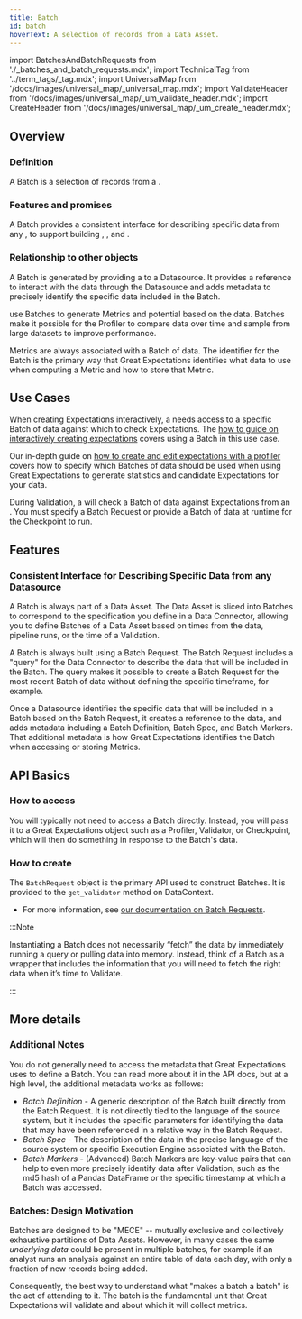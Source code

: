 ```yaml
---
title: Batch
id: batch
hoverText: A selection of records from a Data Asset.
---
```

import BatchesAndBatchRequests from './_batches_and_batch_requests.mdx';
import TechnicalTag from '../term_tags/_tag.mdx';
import UniversalMap from '/docs/images/universal_map/_universal_map.mdx';
import ValidateHeader from '/docs/images/universal_map/_um_validate_header.mdx';
import CreateHeader from '/docs/images/universal_map/_um_create_header.mdx';

<UniversalMap setup='inactive' connect='inactive' create='active' validate='active'/> 

## Overview

### Definition

A Batch is a selection of records from a <TechnicalTag relative="../" tag="data_asset" text="Data Asset" />.

### Features and promises

A Batch provides a consistent interface for describing specific data from any <TechnicalTag relative="../" tag="datasource" text="Datasource" />, to support building <TechnicalTag relative="../" tag="metric" text="Metrics" />, <TechnicalTag relative="../" tag="validation" text="Validation" />, and <TechnicalTag relative="../" tag="profiling" text="Profiling" />.

### Relationship to other objects

A Batch is generated by providing a <TechnicalTag relative="../" tag="batch_request" text="Batch Request" /> to a Datasource. It provides a reference to interact with the data through the Datasource and adds metadata to precisely identify the specific data included in the Batch.

<TechnicalTag relative="../" tag="profiler" text="Profilers" /> use Batches to generate Metrics and potential <TechnicalTag relative="../" tag="expectation" text="Expectations" /> based on the data. Batches make it possible for the Profiler to compare data over time and sample from large datasets to improve performance.

Metrics are always associated with a Batch of data. The identifier for the Batch is the primary way that Great Expectations identifies what data to use when computing a Metric and how to store that Metric.

## Use Cases

<CreateHeader/>

When creating Expectations interactively, a <TechnicalTag relative="../" tag="validator" text="Validator" /> needs access to a specific Batch of data against which to check Expectations. The [how to guide on interactively creating expectations](../guides/expectations/how_to_create_and_edit_expectations_with_instant_feedback_from_a_sample_batch_of_data.md) covers using a Batch in this use case.

Our in-depth guide on [how to create and edit expectations with a profiler](../guides/expectations/how_to_create_and_edit_expectations_with_a_profiler.md) covers how to specify which Batches of data should be used when using Great Expectations to generate statistics and candidate Expectations for your data.

<ValidateHeader/>

During Validation, a <TechnicalTag relative="../" tag="checkpoint" text="Checkpoint" /> will check a Batch of data against Expectations from an <TechnicalTag relative="../" tag="expectation_suite" text="Expectation Suite" />. You must specify a Batch Request or provide a Batch of data at runtime for the Checkpoint to run.

## Features

### Consistent Interface for Describing Specific Data from any Datasource

A Batch is always part of a Data Asset. The Data Asset is sliced into Batches to correspond to the specification you define in a Data Connector, allowing you to define Batches of a Data Asset based on times from the data, pipeline runs, or the time of a Validation.

A Batch is always built using a Batch Request. The Batch Request includes a "query" for the Data Connector to describe the data that will be included in the Batch. The query makes it possible to create a Batch Request for the most recent Batch of data without defining the specific timeframe, for example.

Once a Datasource identifies the specific data that will be included in a Batch based on the Batch Request, it creates a reference to the data, and adds metadata including a Batch Definition, Batch Spec, and Batch Markers. That additional metadata is how Great Expectations identifies the Batch when accessing or storing Metrics.

## API Basics

### How to access

You will typically not need to access a Batch directly.  Instead, you will pass it to a Great Expectations object such as a Profiler, Validator, or Checkpoint, which will then do something in response to the Batch's data.

### How to create

The `BatchRequest` object is the primary API used to construct Batches. It is provided to the `get_validator` method on DataContext.  

- For more information, see [our documentation on Batch Requests](./batch_request.md).

:::Note

Instantiating a Batch does not necessarily “fetch” the data by immediately running a query or pulling data into memory. Instead, think of a Batch as a wrapper that includes the information that you will need to fetch the right data when it’s time to Validate.

:::

## More details

### Additional Notes

You do not generally need to access the metadata that Great Expectations uses to define a Batch. You can read more about it in the API docs, but at a high level, the additional metadata works as follows:

- *Batch Definition* - A generic description of the Batch built directly from the Batch Request. It is not directly tied to the language of the source system, but it includes the specific parameters for identifying the data that may have been referenced in a relative way in the Batch Request.
- *Batch Spec* - The description of the data in the precise language of the source system or specific Execution Engine associated with the Batch.
- *Batch Markers* - (Advanced) Batch Markers are key-value pairs that can help to even more precisely identify data after Validation, such as the md5 hash of a Pandas DataFrame or the specific timestamp at which a Batch was accessed.


### Batches: Design Motivation

Batches are designed to be "MECE" -- mutually exclusive and collectively exhaustive partitions of Data Assets. However, in many cases the same *underlying data* could be present in multiple batches, for example if an analyst runs an analysis against an entire table of data each day, with only a fraction of new records being added.

Consequently, the best way to understand what "makes a batch a batch" is the act of attending to it. The batch is the fundamental unit that Great Expectations will validate and about which it will collect metrics.

<BatchesAndBatchRequests/>

